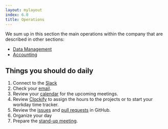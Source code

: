 ```yaml
---
layout: mylayout
index: 6.0
title: Operations
---
```


We sum up in this section the main operations within the company that are described in other sections:
* [Data Management](/6-1-data-management)
* [Accounting](/6-2-accounting)

## Things you should do daily

1. Connect to the [Slack](https://serendeepia.slack.com)
1. Check your [email](https://gmail.com).
1. Review your [calendar](https://calendar.google.com) for the upcoming meetings.
1. Review [Clockify](https://clockify.me/) to assign the hours to the projects or to start your workday time tracker.
1. Review the [issues](https://github.com/issues?utf8=✓&q=is%3Aopen+is%3Aissue+user%3Aserendeepia+archived%3Afalse+)  and [pull requests](https://github.com/pulls?utf8=✓&q=is%3Aopen+is%3Apr+user%3Aserendeepia+archived%3Afalse+)  in GitHub.
1. Organize your day
1. Prepare the [stand-up meeting](https://serendeepia.slack.com/messages/CFN4L2VLJ/).

